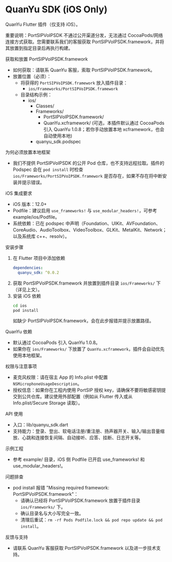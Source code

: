 # QuanYu SDK (iOS Only)

QuanYu Flutter 插件（仅支持 iOS）。

重要说明：PortSIPVoIPSDK 不通过公开渠道分发，无法通过 CocoaPods/网络连接方式获取。您需要联系我们的客服获取 PortSIPVoIPSDK.framework，并将其放置到指定目录后再执行构建。

获取和放置 PortSIPVoIPSDK.framework
- 如何获取：请联系 QuanYu 客服，索取 PortSIPVoIPSDK.framework。
- 放置位置（必须）：
  - 将获得的 `PortSIPVoIPSDK.framework` 放入插件目录：
    - `ios/Frameworks/PortSIPVoIPSDK.framework`
  - 目录结构示例：
    - ios/
      - Classes/
      - Frameworks/
        - PortSIPVoIPSDK.framework/
        - QuanYu.xcframework/ (可选，本插件默认通过 CocoaPods 引入 QuanYu 1.0.8；若你手动放置本地 xcframework，也会自动使用本地)
      - quanyu_sdk.podspec

为何必须放置本地框架
- 我们不提供 PortSIPVoIPSDK 的公开 Pod 仓库，也不支持远程拉取。插件的 Podspec 会在 `pod install` 时检查 `ios/Frameworks/PortSIPVoIPSDK.framework` 是否存在，如果不存在将中断安装并提示错误。

iOS 集成要求
- iOS 版本：12.0+
- Podfile：建议启用 `use_frameworks!` 与 `use_modular_headers!`，可参考 example/ios/Podfile。
- 系统依赖：已在 podspec 中声明（Foundation、UIKit、AVFoundation、CoreAudio、AudioToolbox、VideoToolbox、GLKit、MetalKit、Network；以及系统库 c++、resolv）。

安装步骤
1. 在 Flutter 项目中添加依赖
   ```yaml
   dependencies:
     quanyu_sdk: ^0.0.2
   ```
2. 获取 PortSIPVoIPSDK.framework 并放置到插件目录 `ios/Frameworks/` 下（详见上文）。
3. 安装 iOS 依赖
   ```bash
   cd ios
   pod install
   ```
   如缺少 PortSIPVoIPSDK.framework，会在此步报错并提示放置路径。

QuanYu 依赖
- 默认通过 CocoaPods 引入 QuanYu 1.0.8。
- 如果你在 `ios/Frameworks/` 下放置了 `QuanYu.xcframework`，插件会自动优先使用本地框架。

权限与注意事项
- 麦克风权限：请在宿主 App 的 Info.plist 中配置 `NSMicrophoneUsageDescription`。
- 授权信息：如果你在工程内使用 PortSIP 授权 key，请确保不要将敏感密钥提交到公共仓库。建议使用外部配置（例如从 Flutter 传入或从 Info.plist/Secure Storage 读取）。

API 使用
- 入口：lib/quanyu_sdk.dart
- 支持能力：登录、登出、软电话注册/重注册、扬声器开关、输入/输出音量缩放、心跳和连接恢复间隔、自动接听、应答、挂断、日志开关等。

示例工程
- 参考 example/ 目录，iOS 侧 Podfile 已开启 use_frameworks! 和 use_modular_headers!。

问题排查
- pod install 报错 "Missing required framework: PortSIPVoIPSDK.framework"：
  - 请确认已经将 PortSIPVoIPSDK.framework 放置于插件目录 `ios/Frameworks/` 下。
  - 确认目录名与大小写完全一致。
  - 清理后重试：`rm -rf Pods Podfile.lock && pod repo update && pod install`。

反馈与支持
- 请联系 QuanYu 客服获取 PortSIPVoIPSDK.framework 以及进一步技术支持。